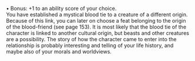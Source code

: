• Bonus: +1 to an ability score of your choice.  
You have established a mystical blood tie to a creature of a different origin. Because of this link, you can later on choose a feat belonging to the origin of the blood-friend (see page 153). It is most likely that the blood tie of the character is linked to another cultural origin, but beasts and other creatures are a possibility. The story of how the character came to enter into the relationship is probably interesting and telling of your life history, and maybe also of your morals and worldviews.